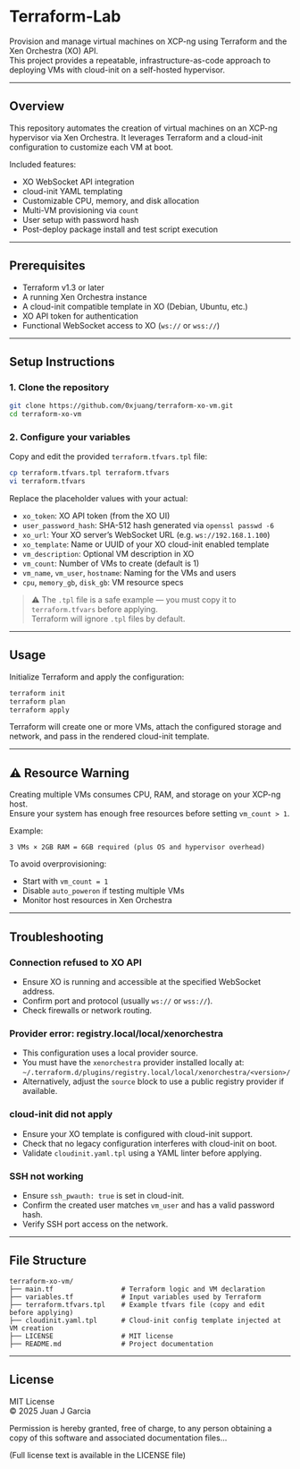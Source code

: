# Terraform-Lab

Provision and manage virtual machines on XCP-ng using Terraform and the Xen Orchestra (XO) API.  
This project provides a repeatable, infrastructure-as-code approach to deploying VMs with cloud-init on a self-hosted hypervisor.

---

## Overview

This repository automates the creation of virtual machines on an XCP-ng hypervisor via Xen Orchestra. It leverages Terraform and a cloud-init configuration to customize each VM at boot.

Included features:
- XO WebSocket API integration
- cloud-init YAML templating
- Customizable CPU, memory, and disk allocation
- Multi-VM provisioning via `count`
- User setup with password hash
- Post-deploy package install and test script execution

---

## Prerequisites

- Terraform v1.3 or later
- A running Xen Orchestra instance
- A cloud-init compatible template in XO (Debian, Ubuntu, etc.)
- XO API token for authentication
- Functional WebSocket access to XO (`ws://` or `wss://`)

---

## Setup Instructions

### 1. Clone the repository

```bash
git clone https://github.com/0xjuang/terraform-xo-vm.git
cd terraform-xo-vm
```

### 2. Configure your variables

Copy and edit the provided `terraform.tfvars.tpl` file:

```bash
cp terraform.tfvars.tpl terraform.tfvars
vi terraform.tfvars
```

Replace the placeholder values with your actual:
- `xo_token`: XO API token (from the XO UI)
- `user_password_hash`: SHA-512 hash generated via `openssl passwd -6`
- `xo_url`: Your XO server’s WebSocket URL (e.g. `ws://192.168.1.100`)
- `xo_template`: Name or UUID of your XO cloud-init enabled template
- `vm_description`: Optional VM description in XO
- `vm_count`: Number of VMs to create (default is 1)
- `vm_name`, `vm_user`, `hostname`: Naming for the VMs and users
- `cpu`, `memory_gb`, `disk_gb`: VM resource specs

> ⚠️ The `.tpl` file is a safe example — you must copy it to `terraform.tfvars` before applying.  
> Terraform will ignore `.tpl` files by default.

---

## Usage

Initialize Terraform and apply the configuration:

```bash
terraform init
terraform plan
terraform apply
```

Terraform will create one or more VMs, attach the configured storage and network, and pass in the rendered cloud-init template.

---

## ⚠️ Resource Warning

Creating multiple VMs consumes CPU, RAM, and storage on your XCP-ng host.  
Ensure your system has enough free resources before setting `vm_count > 1`.

Example:

```
3 VMs × 2GB RAM = 6GB required (plus OS and hypervisor overhead)
```

To avoid overprovisioning:
- Start with `vm_count = 1`
- Disable `auto_poweron` if testing multiple VMs
- Monitor host resources in Xen Orchestra

---

## Troubleshooting

### Connection refused to XO API

- Ensure XO is running and accessible at the specified WebSocket address.
- Confirm port and protocol (usually `ws://` or `wss://`).
- Check firewalls or network routing.

### Provider error: registry.local/local/xenorchestra

- This configuration uses a local provider source.
- You must have the `xenorchestra` provider installed locally at:
  `~/.terraform.d/plugins/registry.local/local/xenorchestra/<version>/`
- Alternatively, adjust the `source` block to use a public registry provider if available.

### cloud-init did not apply

- Ensure your XO template is configured with cloud-init support.
- Check that no legacy configuration interferes with cloud-init on boot.
- Validate `cloudinit.yaml.tpl` using a YAML linter before applying.

### SSH not working

- Ensure `ssh_pwauth: true` is set in cloud-init.
- Confirm the created user matches `vm_user` and has a valid password hash.
- Verify SSH port access on the network.

---

## File Structure

```
terraform-xo-vm/
├── main.tf                 # Terraform logic and VM declaration
├── variables.tf            # Input variables used by Terraform
├── terraform.tfvars.tpl    # Example tfvars file (copy and edit before applying)
├── cloudinit.yaml.tpl      # Cloud-init config template injected at VM creation
├── LICENSE                 # MIT license
├── README.md               # Project documentation
```

---

## License

MIT License  
© 2025 Juan J Garcia

Permission is hereby granted, free of charge, to any person obtaining a copy of this software and associated documentation files...

(Full license text is available in the LICENSE file)
